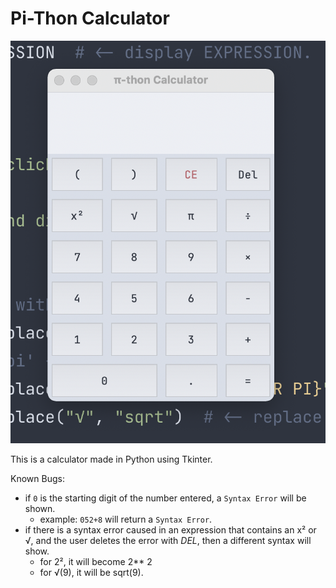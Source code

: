 # Pi-Thon Calculator

![Calculator Screenshot](https://github.com/shahmilav/pi-thon-calc/blob/master/resources/pi-thon-calc-screenshot-new.png)

This is a calculator made in Python using Tkinter. 

Known Bugs: 
- if ```0``` is the starting digit of the number entered, a ```Syntax Error``` will be shown.
  - example: ```052+8``` will return a ```Syntax Error```.
- if there is a syntax error caused in an expression that contains an x² or √, and the user deletes the error with _DEL_, then a different syntax will show.
  - for 2², it will become 2** 2
  - for √(9), it will be sqrt(9).
